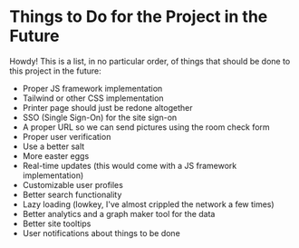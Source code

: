 # Things to Do for the Project in the Future

Howdy! This is a list, in no particular order, of things that should be done to this project in the future:

- Proper JS framework implementation
- Tailwind or other CSS implementation
- Printer page should just be redone altogether
- SSO (Single Sign-On) for the site sign-on
- A proper URL so we can send pictures using the room check form
- Proper user verification
- Use a better salt
- More easter eggs
- Real-time updates (this would come with a JS framework implementation)
- Customizable user profiles
- Better search functionality
- Lazy loading (lowkey, I've almost crippled the network a few times)
- Better analytics and a graph maker tool for the data
- Better site tooltips
- User notifications about things to be done
